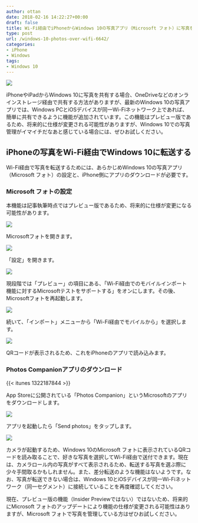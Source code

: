 ```yaml
---
author: ottan
date: 2018-02-16 14:22:27+00:00
draft: false
title: Wi-Fi経由でiPhoneからWindows 10の写真アプリ（Microsoft フォト）に写真を転送する方法
type: post
url: /windows-10-photos-over-wifi-6642/
categories:
- iPhone
- Windows
tags:
- Windows 10
---
```


![](/images/2018/02/180216-5a86e20c71894.jpg)






iPhoneやiPadからWindows 10に写真を共有する場合、OneDriveなどのオンラインストレージ経由で共有する方法がありますが、最新のWindows 10の写真アプリでは、Windows PCとiOSデバイスが同一Wi-Fiネットワーク上であれば、簡単に共有できるように機能が追加されています。この機能はプレビュー版であるため、将来的に仕様が変更される可能性がありますが、Windows 10での写真管理がイマイチだなあと感じている場合には、ぜひお試しください。





## iPhoneの写真をWi-Fi経由でWindows 10に転送する





Wi-Fi経由で写真を転送するためには、あらかじめWindows 10の写真アプリ（Microsoft フォト）の設定と、iPhone側にアプリのダウンロードが必要です。





### Microsoft フォトの設定





本機能は記事執筆時点ではプレビュー版であるため、将来的に仕様が変更になる可能性があります。





![](/images/2018/02/180216-5a86e219f1431.png)






Microsoftフォトを開きます。





![](/images/2018/02/180216-5a86e222233bd.png)






「設定」を開きます。





![](/images/2018/02/180216-5a86e228df3dc.png)






現段階では「プレビュー」の項目にある、「Wi-Fi経由でのモバイルインポート機能に対するMicrosoftテストをサポートする」をオンにします。その後、Microsoftフォトを再起動します。





![](/images/2018/02/180216-5a86e230bd931.png)






続いて、「インポート」メニューから「Wi-Fi経由でモバイルから」を選択します。





![](/images/2018/02/180216-5a86e23bcdf76.png)






QRコードが表示されるため、これをiPhoneのアプリで読み込みます。





### Photos Companionアプリのダウンロード



{{< itunes 1322187844 >}}



App Storeに公開されている「Photos Companion」というMicrosoftのアプリをダウンロードします。





![](/images/2018/02/180216-5a86e24592ac0.png)






アプリを起動したら「Send photos」をタップします。





![](/images/2018/02/180216-5a86e24d09f97.png)






カメラが起動するため、Windows 10のMicrosoft フォトに表示されているQRコードを読み取ることで、好きな写真を選択してWi-Fi経由で送付できます。現在は、カメラロール内の写真がすべて表示されるため、転送する写真を選ぶ際に少々手間取るかもしれません。また、差分転送のような機能はないようです。なお、写真が転送できない場合は、Windows 10とiOSデバイスが同一Wi-Fiネットワーク（同一セグメント）に接続していることを再度確認してください。





現在、プレビュー版の機能（Insider Previewではない）ではないため、将来的にMicrosoft フォトのアップデートにより機能の仕様が変更される可能性はありますが、Microsoft フォトで写真を管理している方はぜひお試しください。
